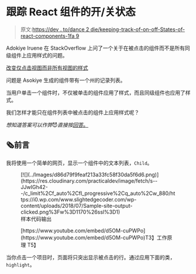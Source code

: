 # 跟踪 React 组件的开/关状态

> 原文:[https://dev . to/dance 2 die/keeping-track-of-on-off-States-of-react-components-1fa 9](https://dev.to/dance2die/keeping-track-of-onoff-states-of-react-components-1fa9)

Adokiye Iruene 在 StackOverflow 上问了一个关于在被点击的组件而不是所有同级组件上应用样式的问题。

[改变仅点击视图而非所有视图的样式](https://stackoverflow.com/questions/51516825/)

问题是 Asokiye 生成的组件带有一个州的记录列表。

当用户单击一个组件时，不仅被单击的组件应用了样式，而且同级组件也应用了样式。

我们怎样才能只在组件列表中被点击的组件上应用样式呢？

*想知道答案可以作弊*😈*直接按[回答。](https://stackoverflow.com/a/51517907/4035)*

## 🗞前言

我将使用一个简单的网页，显示一个组件中的文本列表，`Child`。

<figure>[![](../Images/d86d79f9feaf213a33fc58f30da5f6d6.png)](https://res.cloudinary.com/practicaldev/image/fetch/s--JJwIGh42--/c_limit%2Cf_auto%2Cfl_progressive%2Cq_auto%2Cw_880/https://i0.wp.com/www.slightedgecoder.com/wp-content/uploads/2018/07/Sample-site-output-clicked.png%3Fw%3D1170%26ssl%3D1) 

<figcaption>样本代码输出</figcaption>

</figure>

<figure>[https://www.youtube.com/embed/d5OM-cuPWPo](https://www.youtube.com/embed/d5OM-cuPWPo)T3】工作原理 T5】</figure>

当你点击一个项目时，页面将只突出显示被点击的行。通过应用下面的类，`highlight`。
